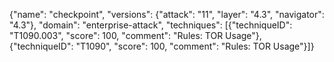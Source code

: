 {"name": "checkpoint", "versions": {"attack": "11", "layer": "4.3", "navigator": "4.3"}, "domain": "enterprise-attack", "techniques": [{"techniqueID": "T1090.003", "score": 100, "comment": "Rules: TOR Usage"}, {"techniqueID": "T1090", "score": 100, "comment": "Rules: TOR Usage"}]}